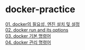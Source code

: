 # docker-practice

[01. docker의 필요성, 엔진 설치 및 설정](https://github.com/Better2day/docker-practice/blob/main/docker01.md)  
[02. docker run and its options](https://github.com/Better2day/docker-practice/blob/main/docker02.md)  
[03. docker 기본 명령어](https://github.com/Better2day/docker-practice/blob/main/docker03.md)  
[04. docker 관리 명령어](https://github.com/Better2day/docker-practice/blob/main/docker04.md)  
  
